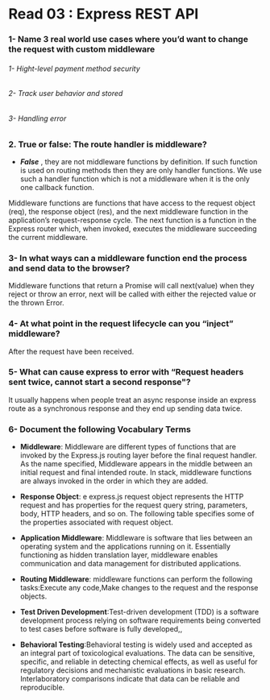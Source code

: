 # Read 03 : Express REST API

### 1- Name 3 real world use cases where you’d want to change the request with custom middleware

###### 1- Hight-level payment method security

###### 2- Track user behavior and stored

###### 3- Handling error

### 2. True or false: The route handler is middleware?
* ***False*** , they are not middleware functions by definition. If such function is used on routing methods then they are only handler functions. We use such a handler function which is not a middleware when it is the only one callback function.

Middleware functions are functions that have access to the request object (req), the response object (res), and the next middleware function in the application’s request-response cycle. The next function is a function in the Express router which, when invoked, executes the middleware succeeding the current middleware.


### 3- In what ways can a middleware function end the process and send data to the browser?

Middleware functions that return a Promise will call next(value) when they reject or throw an error, next will be called with either the rejected value or the thrown Error.

### 4- At what point in the request lifecycle can you “inject” middleware? 
After the request have been received.

### 5- What can cause express to error with “Request headers sent twice, cannot start a second response"?
It usually happens when people treat an async response inside an express route as a synchronous response and they end up sending data twice.

### 6- Document the following Vocabulary Terms 
* **Middleware**: Middleware are different types of functions that are invoked by the Express.js routing layer before the final request handler. As the name specified, Middleware appears in the middle between an initial request and final intended route. In stack, middleware functions are always invoked in the order in which they are added.

* **Response Object**: e express.js request object represents the HTTP request and has properties for the request query string, parameters, body, HTTP headers, and so on. The following table specifies some of the properties associated with request object.

* **Application Middleware**: Middleware is software that lies between an operating system and the applications running on it. Essentially functioning as hidden translation layer, middleware enables communication and data management for distributed applications.

* **Routing Middleware**: middleware functions can perform the following tasks:Execute any code,Make changes to the request and the response objects.

* **Test Driven Development**:Test-driven development (TDD) is a software development process relying on software requirements being converted to test cases before software is fully developed,,

* **Behavioral Testing**:Behavioral testing is widely used and accepted as an integral part of toxicological evaluations. The data can be sensitive, specific, and reliable in detecting chemical effects, as well as useful for regulatory decisions and mechanistic evaluations in basic research. Interlaboratory comparisons indicate that data can be reliable and reproducible.